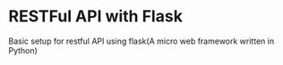 # RESTFul API with Flask

Basic setup for restful API using flask(A micro web framework written in Python)
